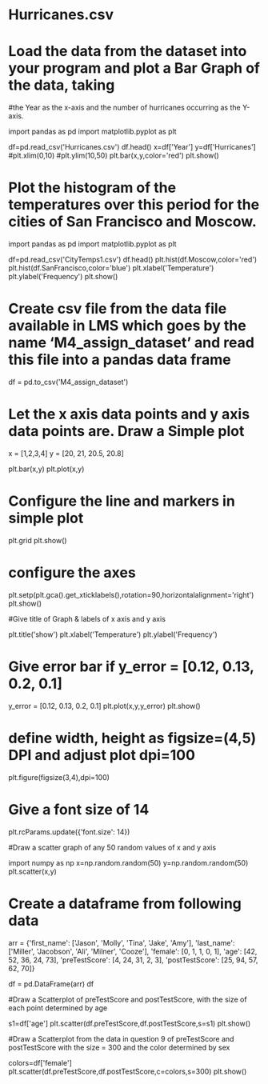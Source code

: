 # Hurricanes.csv

# Load the data from the dataset into your program and plot a Bar Graph of the data, taking
#the Year as the x-axis and the number of hurricanes occurring as the Y-axis. 

import pandas as pd
import matplotlib.pyplot as plt

df=pd.read_csv('Hurricanes.csv')
df.head()
x=df['Year']
y=df['Hurricanes']
#plt.xlim(0,10)
#plt.ylim(10,50)
plt.bar(x,y,color='red')
plt.show()


# Plot the histogram of the temperatures over this period for the cities of San Francisco and Moscow.

import pandas as pd
import matplotlib.pyplot as plt

df=pd.read_csv('CityTemps1.csv')
df.head()
plt.hist(df.Moscow,color='red')
plt.hist(df.SanFrancisco,color='blue')
plt.xlabel('Temperature')
plt.ylabel('Frequency')
plt.show()

# Create csv file from the data file available in LMS which goes by the name ‘M4_assign_dataset’ and read this file into a pandas data frame

df = pd.to_csv('M4_assign_dataset')

# Let the x axis data points and y axis data points are. Draw a Simple plot

x = [1,2,3,4]
y = [20, 21, 20.5, 20.8]

plt.bar(x,y)
plt.plot(x,y)

# Configure the line and markers in simple plot
plt.grid
plt.show()

# configure the axes
plt.setp(plt.gca().get_xticklabels(),rotation=90,horizontalalignment='right')
plt.show()


#Give title of Graph & labels of x axis and y axis

plt.title('show')
plt.xlabel('Temperature')
plt.ylabel('Frequency')

# Give error bar if y_error = [0.12, 0.13, 0.2, 0.1]

y_error = [0.12, 0.13, 0.2, 0.1]
plt.plot(x,y,y_error)
plt.show()

# define width, height as figsize=(4,5) DPI and adjust plot dpi=100
plt.figure(figsize(3,4),dpi=100)

# Give a font size of 14

plt.rcParams.update({'font.size': 14})

#Draw a scatter graph of any 50 random values of x and y axis

import numpy as np
x=np.random.random(50)
y=np.random.random(50)
plt.scatter(x,y)


# Create a dataframe from following data

arr = {'first_name': ['Jason', 'Molly', 'Tina', 'Jake', 'Amy'],
        'last_name': ['Miller', 'Jacobson', 'Ali', 'Milner', 'Cooze'],
        'female': [0, 1, 1, 0, 1],
        'age': [42, 52, 36, 24, 73],
        'preTestScore': [4, 24, 31, 2, 3],
        'postTestScore': [25, 94, 57, 62, 70]}

df = pd.DataFrame(arr)
df

#Draw a Scatterplot of preTestScore and postTestScore, with the size of each point determined by age

s1=df['age']
plt.scatter(df.preTestScore,df.postTestScore,s=s1)
plt.show()

#Draw a Scatterplot from the data in question 9 of preTestScore and postTestScore with the size = 300 and the color determined by sex

colors=df['female']
plt.scatter(df.preTestScore,df.postTestScore,c=colors,s=300)
plt.show()
